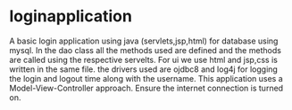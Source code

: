 # loginapplication
A basic login application using java (servlets,jsp,html) for database using mysql.
In the dao class all the methods used are defined and the methods are called using the respective servelts.
For ui we use html and jsp,css is written in the same file.
the drivers used are ojdbc8 and log4j for logging the login and logout time along with the username.
This application uses a Model-View-Controller approach.
Ensure the internet connection is turned on.
